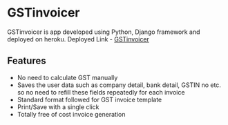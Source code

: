 # GSTinvoicer
GSTinvoicer is app developed using Python, Django framework and deployed on heroku.
Deployed Link - [GSTinvoicer](https://django-gst.herokuapp.com/)

## Features
* No need to calculate GST manually
* Saves the user data such as company detail, bank detail, GSTIN no etc. so no need to refill these fields 
   repeatedly for each invoice
* Standard format followed for GST invoice template
* Print/Save with a single click
* Totally free of cost invoice generation



